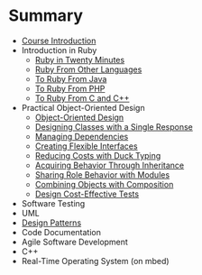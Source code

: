 # Summary

* [Course Introduction](README.md)
* Introduction in Ruby
   * [Ruby in Twenty Minutes](ruby/ruby_in_twenty_minutes.md)
   * [Ruby From Other Languages](ruby/ruby_from_other_languages.md)
   * [To Ruby From Java](ruby/to_ruby_from_java.md)
   * [To Ruby From PHP](ruby/to_ruby_from_php.md)
   * [To Ruby From C and C++](ruby/to_ruby_from_c_and_c++.md)
* Practical Object-Oriented Design
   * [Object-Oriented Design](POODR/object-oriented_design.md)
   * [Designing Classes with a Single Response](POODR/designing_classes_with_a_single_response.md)
   * [Managing Dependencies](POODR/managing_dependencies.md)
   * [Creating Flexible Interfaces](POODR/creating_flexible_interfaces.md)
   * [Reducing Costs with Duck Typing](POODR/reducing_costs_with_duck_typing.md)
   * [Acquiring Behavior Through Inheritance](POODR/acquiring_behavior_through_inheritance.md)
   * [Sharing Role Behavior with Modules](POODR/sharing_role_behavior_with_modules.md)
   * [Combining Objects with Composition](POODR/combining_objects_with_composition.md)
   * [Design Cost-Effective Tests](POODR/design_cost-effective_tests.md)
* Software Testing
* UML
* [Design Patterns](design_patterns/design_patterns.md)
* Code Documentation
* Agile Software Development
* C++
* Real-Time Operating System (on mbed)

